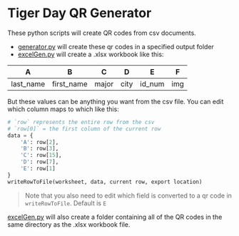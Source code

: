 
# Tiger Day QR Generator

These python scripts will create QR codes from csv documents.

- [generator.py](generator.py) will create these qr codes in a specified output folder
- [excelGen.py](excelGen.py) will create a .xlsx workbook like this:

|     A     |     B      |   C   |   D  |    E   |  F  |
| --------- | ---------- |------ | ---- | ------ | --- |
| last_name | first_name | major | city | id_num | img |

But these values can be anything you want from the csv file. You can edit which column maps to which like this:
```python
# `row` represents the entire row from the csv
# `row[0]` = the first column of the current row
data = {
	'A': row[2],
	'B': row[3],
	'C': row[15],
	'D': row[7],
	'E': row[1]
}
writeRowToFile(worksheet, data, current row, export location)
```
> Note that you also need to edit which field is converted to a qr code in `writeRowToFile`. Default is `E`

[excelGen.py](excelGen.py) will also create a folder containing all of the QR codes in the same directory as the .xlsx workbook file.
